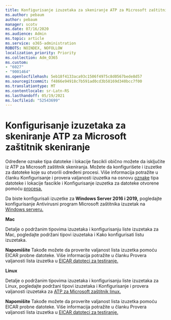 ```yaml
---
title: Konfigurisanje izuzetaka za skeniranje ATP za Microsoft zaštitnik skeniranje
ms.author: pebaum
author: pebaum
manager: scotv
ms.date: 07/16/2020
ms.audience: Admin
ms.topic: article
ms.service: o365-administration
ROBOTS: NOINDEX, NOFOLLOW
localization_priority: Priority
ms.collection: Adm_O365
ms.custom:
- "6027"
- "9001464"
ms.openlocfilehash: 5eb18f4133aca93c1506f4975c8d0567bede8d57
ms.sourcegitcommit: f4866e94918c7b591ad0cd3b58169d340bcc7f00
ms.translationtype: MT
ms.contentlocale: sr-Latn-RS
ms.lasthandoff: 05/19/2021
ms.locfileid: "52543699"
---
```

# <a name="configuring-exclusions-for-microsoft-defender-atp-scan"></a>Konfigurisanje izuzetaka za skeniranje ATP za Microsoft zaštitnik skeniranje

Određene oznake tipa datoteke i lokacije fascikli obično možete da isključite iz ATP za Microsoft zaštitnik skeniranja. Možete da konfigurišete i izuzetke za datoteke koje su otvorili određeni procesi. Više informacija potražite u članku Konfigurisanje i provera valjanosti izuzetka na osnovu [oznake](/windows/security/threat-protection/microsoft-defender-antivirus/configure-extension-file-exclusions-microsoft-defender-antivirus) tipa datoteke i lokacije fascikle i Konfigurisanje izuzetka za datoteke otvorene pomoću [procesa.](/windows/security/threat-protection/microsoft-defender-antivirus/configure-process-opened-file-exclusions-microsoft-defender-antivirus)

Da biste konfigurisali izuzetke za **Windows Server 2016 i 2019,** pogledajte konfigurisanje Antivirusni program Microsoft zaštitnika izuzetak na [Windows serveru.](/windows/security/threat-protection/microsoft-defender-antivirus/configure-server-exclusions-microsoft-defender-antivirus)

**Mac**

Detalje o podržanim tipovima izuzetaka i konfigurisanju liste izuzetaka za Mac, pogledajte podržani tipovi izuzetaka i Kako konfigurisati listu [](/windows/security/threat-protection/microsoft-defender-atp/mac-exclusions#supported-exclusion-types) izuzetaka. [](/windows/security/threat-protection/microsoft-defender-atp/mac-exclusions#how-to-configure-the-list-of-exclusions)

**Napomišite** Takođe možete da proverite valjanost lista izuzetka pomoću EICAR probne datoteke. Više informacija potražite u članku Provera valjanosti lista izuzetka u [EICAR datoteci za testiranje.](/windows/security/threat-protection/microsoft-defender-atp/mac-exclusions#validate-exclusions-lists-with-the-eicar-test-file) 

**Linux**

Detalje o podržanim tipovima izuzetaka i konfigurisanju liste izuzetaka za Linux, pogledajte podržani tipovi izuzetaka i Konfigurisanje i provera valjanosti izuzetaka za [ATP za Microsoft zaštitnik linux.](/windows/security/threat-protection/microsoft-defender-atp/linux-exclusions) [](/windows/security/threat-protection/microsoft-defender-atp/linux-exclusions#supported-exclusion-types)

**Napomišite** Takođe možete da proverite valjanost lista izuzetka pomoću EICAR probne datoteke. Više informacija potražite u članku Provera valjanosti lista izuzetka u [EICAR datoteci za testiranje.](/windows/security/threat-protection/microsoft-defender-atp/linux-exclusions#validate-exclusions-lists-with-the-eicar-test-file) 